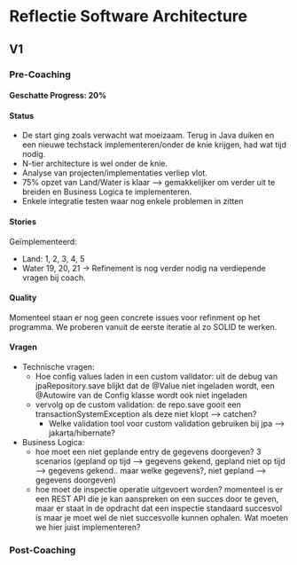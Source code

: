 # Reflectie Software Architecture

## V1

### Pre-Coaching

#### Geschatte Progress: 20%

#### Status
- De start ging zoals verwacht wat moeizaam. Terug in Java duiken en een nieuwe techstack implementeren/onder de knie krijgen, had wat tijd nodig.
- N-tier architecture is wel onder de knie.
- Analyse van projecten/implementaties verliep vlot.
- 75% opzet van Land/Water is klaar --> gemakkelijker om verder uit te breiden en Business Logica te implementeren.
- Enkele integratie testen waar nog enkele problemen in zitten

#### Stories
Geïmplementeerd:
- Land: 1, 2, 3, 4, 5
- Water 19, 20, 21
-> Refinement is nog verder nodig na verdiepende vragen bij coach.


#### Quality
Momenteel staan er nog geen concrete issues voor refinment op het programma. We proberen vanuit de eerste iteratie al zo SOLID te werken.

#### Vragen

- Technische vragen:
  - Hoe config values laden in een custom validator: uit de debug van jpaRepository.save blijkt dat de @Value niet ingeladen wordt, een @Autowire van de Config klasse wordt ook niet ingeladen
  - vervolg op de custom validation: de repo.save gooit een transactionSystemException als deze niet klopt —> catchen? 
    - Welke validation tool voor custom validation gebruiken bij jpa --> jakarta/hibernate?
- Business Logica:
  - hoe moet een niet geplande entry de gegevens doorgeven? 3 scenarios (gepland op tijd —> gegevens gekend, gepland niet op tijd —> gegevens gekend.. maar welke gegevens?, niet gepland —> gegevens doorgeven)
  - hoe moet de inspectie operatie uitgevoert worden? momenteel is er een REST API die je kan aanspreken on een succes door te geven, maar er staat in de opdracht dat een inspectie standaard succesvol is maar je moet wel de niet succesvolle kunnen ophalen. Wat moeten we hier juist implementeren?


### Post-Coaching

